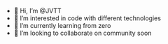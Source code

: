 - 👋 Hi, I’m @JVTT
- 👀 I’m interested in code with different technologies
- 🌱 I’m currently learning from zero
- 💞️ I’m looking to collaborate on community soon

<!---
JVTT-DEV/JVTT-DEV is a ✨ special ✨ repository because its `README.md` (this file) appears on your GitHub profile.
You can click the Preview link to take a look at your changes.
--->
